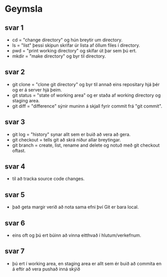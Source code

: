 # Geymsla
## svar 1
* cd = "change directory" og hún breytir um directory.
* ls = "list" þessi skipun skrifar úr lista af öllum files í directory.
* pwd = "print working directory" og skifar út þar sem þú ert.
* mkdir = "make directory" og byr til directory.
## svar 2
* git clone = "clone git directory" og byr til annað eins repositary hjá þér og er á server hjá þeim.
* git status = "state of working area" og er staða af working directory og staging area.
* git diff = "difference" sýnir muninn á skjall fyrir commit frá "git commit".
## svar 3
* git log = "history" synar allt sem er buið að vera að gera.
* git checkout = tells git að skrá niður allar breytingar.
* git branch = create, list, rename and delete og notuð með git checkout oftast.
## svar 4
* til að tracka source code changes.
## svar 5
* það geta margir verið að nota sama efni því Git er bara local.
## svar 6
* eins oft og þú ert búinn að vinna eitthvað í hlutum/verkefnum.
## svar 7
* þú ert í working area, en staging area er allt sem ér buið að commita en á eftir að vera pushað inná skýið

